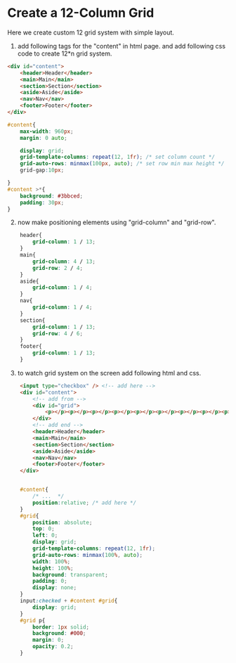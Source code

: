 # Create a 12-Column Grid

Here we create custom 12 grid system with simple layout.   

1. add following tags for the "content" in html page. and add following css code to create 12*n grid system.      

```html 
<div id="content">
    <header>Header</header>
    <main>Main</main>
    <section>Section</section>
    <aside>Aside</aside>
    <nav>Nav</nav>
    <footer>Footer</footer>
</div>
```

```css
#content{
    max-width: 960px;
    margin: 0 auto;

    display: grid;
    grid-template-columns: repeat(12, 1fr); /* set column count */
    grid-auto-rows: minmax(100px, auto); /* set row min max height */
    grid-gap:10px;

}
#content >*{
    background: #3bbced;
    padding: 30px;
}
```  

2. now make positioning elements using "grid-column" and "grid-row".   

```css
    header{
        grid-column: 1 / 13;
    }
    main{
        grid-column: 4 / 13;
        grid-row: 2 / 4;
    }
    aside{
        grid-column: 1 / 4;
    }
    nav{
        grid-column: 1 / 4;
    }
    section{
        grid-column: 1 / 13;
        grid-row: 4 / 6;
    }
    footer{
        grid-column: 1 / 13;
    }
```

3. to watch grid system on the screen add following html and css.    

```html  
    <input type="checkbox" /> <!-- add here -->
	<div id="content">
        <!-- add from -->
        <div id="grid">
            <p></p><p></p><p></p><p></p><p></p><p></p><p></p><p></p><p></p><p></p><p></p><p></p>
        </div>
        <!-- add end -->
		<header>Header</header>
        <main>Main</main>
        <section>Section</section>
        <aside>Aside</aside>
        <nav>Nav</nav>
        <footer>Footer</footer>
	</div>
```   

```css

    #content{
        /* ...  */
        position:relative; /* add here */
    }
    #grid{
        position: absolute;
        top: 0;
        left: 0;
        display: grid;
        grid-template-columns: repeat(12, 1fr);
        grid-auto-rows: minmax(100%, auto);
        width: 100%;
        height: 100%;
        background: transparent;
        padding: 0;
        display: none;
    }
    input:checked + #content #grid{
        display: grid;
    }
    #grid p{
        border: 1px solid;
        background: #000;
        margin: 0;
        opacity: 0.2;
    }
```